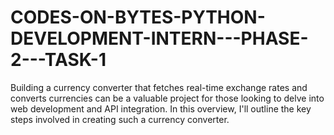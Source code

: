 # CODES-ON-BYTES-PYTHON-DEVELOPMENT-INTERN---PHASE-2---TASK-1
 Building a currency converter that fetches real-time exchange rates and converts currencies can be a valuable project for those looking to delve into web development and API integration. In this overview, I'll outline the key steps involved in creating such a currency converter.
